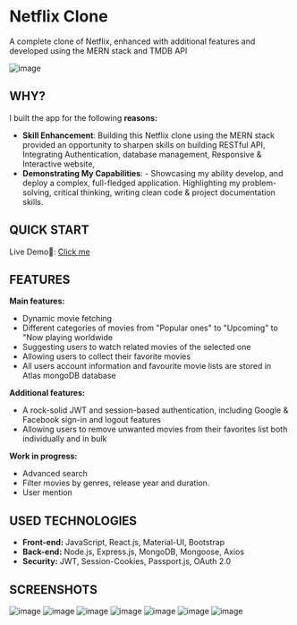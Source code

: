 # Netflix Clone

A complete clone of Netflix, enhanced with additional features and developed using the MERN stack and TMDB API

![image](https://github.com/dagmfre/Netflix/assets/96683816/6949ddb6-f6b1-4c9b-9e2b-5c8784623c3f)


## WHY?
I built the app for the following **reasons:**
- **Skill Enhancement**: Building this Netflix clone using the MERN stack provided an opportunity to sharpen skills on building RESTful API, Integrating Authentication, database management, Responsive & Interactive website, 
- **Demonstrating My Capabilities**: -  Showcasing my ability develop, and deploy a complex, full-fledged application. Highlighting my problem-solving, critical thinking, writing clean code & project documentation skills.

## QUICK START
 Live Demo🔗: [Click me](https://netflix-app-clonee.vercel.app/)

##  FEATURES
**Main features:**
- Dynamic movie fetching
- Different categories of movies from "Popular ones" to "Upcoming" to "Now playing worldwide  
- Suggesting users to watch related movies of the selected one
- Allowing users to collect their favorite movies
- All users account information and favourite movie lists are stored in Atlas mongoDB database

**Additional features:**  
- A rock-solid JWT and session-based authentication, including Google & Facebook sign-in and logout features  
- Allowing users to remove unwanted movies from their favorites list both individually and in bulk

**Work in progress:**
- Advanced search
- Filter movies by genres, release year and duration.
- User mention

## USED TECHNOLOGIES

- **Front-end:** JavaScript, React.js, Material-UI, Bootstrap
- **Back-end:** Node.js, Express.js, MongoDB, Mongoose, Axios
- **Security:** JWT, Session-Cookies, Passport.js, OAuth 2.0
## SCREENSHOTS
![image](https://github.com/dagmfre/Netflix/assets/96683816/f0ed5e9e-04cd-43b7-8239-9cb5d61492a5)
![image](https://github.com/dagmfre/Netflix/assets/96683816/716526da-4708-46ba-9d05-b79894eaa6e5)
![image](https://github.com/dagmfre/Netflix/assets/96683816/2fbe4f0d-75bb-4410-a5c8-8dd168fbdf66)
![image](https://github.com/dagmfre/Netflix/assets/96683816/6e1f05d5-550a-4e8a-a030-e0ea1e86c89e)
![image](https://github.com/dagmfre/Netflix/assets/96683816/8490ce97-6646-49a3-8ca4-9ea5c96c8f7f)
![image](https://github.com/dagmfre/Netflix/assets/96683816/ce3821aa-96b6-4e54-9af7-3e6bd8919747)
![image](https://github.com/dagmfre/Netflix/assets/96683816/9b89e346-e509-484d-b976-43d29d918cfd)

